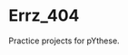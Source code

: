 # Errz_404
Practice projects for pYthese.


~~~~~Practice making repositories and branching of them for practics~~~~~~~

